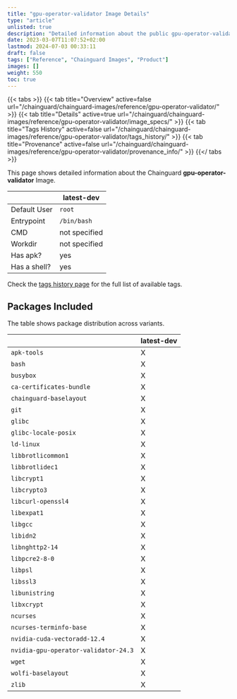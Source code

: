 ```yaml
---
title: "gpu-operator-validator Image Details"
type: "article"
unlisted: true
description: "Detailed information about the public gpu-operator-validator Chainguard Image."
date: 2023-03-07T11:07:52+02:00
lastmod: 2024-07-03 00:33:11
draft: false
tags: ["Reference", "Chainguard Images", "Product"]
images: []
weight: 550
toc: true
---
```


{{< tabs >}}
{{< tab title="Overview" active=false url="/chainguard/chainguard-images/reference/gpu-operator-validator/" >}}
{{< tab title="Details" active=true url="/chainguard/chainguard-images/reference/gpu-operator-validator/image_specs/" >}}
{{< tab title="Tags History" active=false url="/chainguard/chainguard-images/reference/gpu-operator-validator/tags_history/" >}}
{{< tab title="Provenance" active=false url="/chainguard/chainguard-images/reference/gpu-operator-validator/provenance_info/" >}}
{{</ tabs >}}

This page shows detailed information about the Chainguard **gpu-operator-validator** Image.

|              | latest-dev    |
|--------------|---------------|
| Default User | `root`        |
| Entrypoint   | `/bin/bash`   |
| CMD          | not specified |
| Workdir      | not specified |
| Has apk?     | yes           |
| Has a shell? | yes           |

Check the [tags history page](/chainguard/chainguard-images/reference/gpu-operator-validator/tags_history/) for the full list of available tags.

## Packages Included
The table shows package distribution across variants.

|                                      | latest-dev |
|--------------------------------------|------------|
| `apk-tools`                          | X          |
| `bash`                               | X          |
| `busybox`                            | X          |
| `ca-certificates-bundle`             | X          |
| `chainguard-baselayout`              | X          |
| `git`                                | X          |
| `glibc`                              | X          |
| `glibc-locale-posix`                 | X          |
| `ld-linux`                           | X          |
| `libbrotlicommon1`                   | X          |
| `libbrotlidec1`                      | X          |
| `libcrypt1`                          | X          |
| `libcrypto3`                         | X          |
| `libcurl-openssl4`                   | X          |
| `libexpat1`                          | X          |
| `libgcc`                             | X          |
| `libidn2`                            | X          |
| `libnghttp2-14`                      | X          |
| `libpcre2-8-0`                       | X          |
| `libpsl`                             | X          |
| `libssl3`                            | X          |
| `libunistring`                       | X          |
| `libxcrypt`                          | X          |
| `ncurses`                            | X          |
| `ncurses-terminfo-base`              | X          |
| `nvidia-cuda-vectoradd-12.4`         | X          |
| `nvidia-gpu-operator-validator-24.3` | X          |
| `wget`                               | X          |
| `wolfi-baselayout`                   | X          |
| `zlib`                               | X          |

